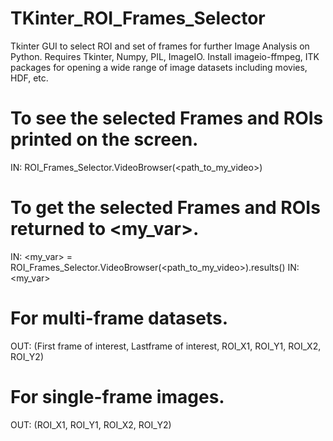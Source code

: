 # TKinter_ROI_Frames_Selector
Tkinter GUI to select ROI and set of frames for further Image Analysis on Python. Requires Tkinter, Numpy, PIL, ImageIO.  Install imageio-ffmpeg, ITK packages for opening a wide range of image datasets including movies, HDF, etc.


# To see the selected Frames and ROIs printed on the screen.
IN: ROI_Frames_Selector.VideoBrowser(<path_to_my_video>)

# To get the selected Frames and ROIs returned to <my_var>.
IN: <my_var> = ROI_Frames_Selector.VideoBrowser(<path_to_my_video>).results() 
IN: <my_var>

# For multi-frame datasets.
OUT: (First frame of interest, Lastframe of interest, ROI_X1, ROI_Y1, ROI_X2, ROI_Y2)
# For single-frame images.
OUT: (ROI_X1, ROI_Y1, ROI_X2, ROI_Y2)
